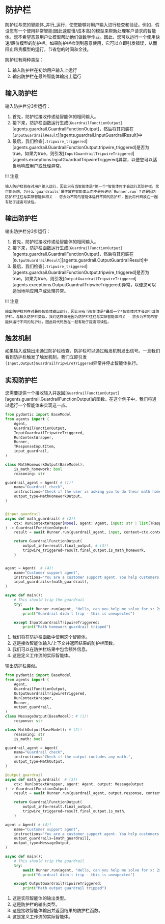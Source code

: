 # 防护栏

防护栏与您的智能体_并行_运行，使您能够对用户输入进行检查和验证。例如，假设您有一个使用非常智能(因此速度慢/成本高)的模型来帮助处理客户请求的智能体。您不希望恶意用户让模型帮助他们做数学作业。因此，您可以运行一个使用快速/廉价模型的防护栏。如果防护栏检测到恶意使用，它可以立即引发错误，从而阻止昂贵模型的运行，节省您的时间和金钱。

防护栏有两种类型：

1. 输入防护栏在初始用户输入上运行
2. 输出防护栏在最终智能体输出上运行

## 输入防护栏

输入防护栏分3步运行：

1. 首先，防护栏接收传递给智能体的相同输入。
2. 接下来，防护栏函数运行生成[`GuardrailFunctionOutput`][agents.guardrail.GuardrailFunctionOutput]，然后将其包装在[`InputGuardrailResult`][agents.guardrail.InputGuardrailResult]中
3. 最后，我们检查[`.tripwire_triggered`][agents.guardrail.GuardrailFunctionOutput.tripwire_triggered]是否为true。如果为true，则引发[`InputGuardrailTripwireTriggered`][agents.exceptions.InputGuardrailTripwireTriggered]异常，以便您可以适当地响应用户或处理异常。

!!! 注意

    输入防护栏旨在对用户输入运行，因此只有当智能体是*第一个*智能体时才会运行其防护栏。您可能会想，为什么`guardrails`属性放在智能体上而不是传递给`Runner.run`？这是因为防护栏往往与实际智能体相关 - 您会为不同的智能体运行不同的防护栏，因此将代码放在一起有助于提高可读性。

## 输出防护栏

输出防护栏分3步运行：

1. 首先，防护栏接收传递给智能体的相同输入。
2. 接下来，防护栏函数运行生成[`GuardrailFunctionOutput`][agents.guardrail.GuardrailFunctionOutput]，然后将其包装在[`OutputGuardrailResult`][agents.guardrail.OutputGuardrailResult]中
3. 最后，我们检查[`.tripwire_triggered`][agents.guardrail.GuardrailFunctionOutput.tripwire_triggered]是否为true。如果为true，则引发[`OutputGuardrailTripwireTriggered`][agents.exceptions.OutputGuardrailTripwireTriggered]异常，以便您可以适当地响应用户或处理异常。

!!! 注意

    输出防护栏旨在对最终智能体输出运行，因此只有当智能体是*最后一个*智能体时才会运行其防护栏。与输入防护栏类似，我们这样做是因为防护栏往往与实际智能体相关 - 您会为不同的智能体运行不同的防护栏，因此将代码放在一起有助于提高可读性。

## 触发机制

如果输入或输出未通过防护栏检查，防护栏可以通过触发机制发出信号。一旦我们看到防护栏触发了触发机制，我们立即引发`{Input,Output}GuardrailTripwireTriggered`异常并停止智能体执行。

## 实现防护栏

您需要提供一个接收输入并返回[`GuardrailFunctionOutput`][agents.guardrail.GuardrailFunctionOutput]的函数。在这个例子中，我们将通过运行一个智能体来实现这一点。

```python
from pydantic import BaseModel
from agents import (
    Agent,
    GuardrailFunctionOutput,
    InputGuardrailTripwireTriggered,
    RunContextWrapper,
    Runner,
    TResponseInputItem,
    input_guardrail,
)

class MathHomeworkOutput(BaseModel):
    is_math_homework: bool
    reasoning: str

guardrail_agent = Agent( # (1)!
    name="Guardrail check",
    instructions="Check if the user is asking you to do their math homework.",
    output_type=MathHomeworkOutput,
)


@input_guardrail
async def math_guardrail( # (2)!
    ctx: RunContextWrapper[None], agent: Agent, input: str | list[TResponseInputItem]
) -> GuardrailFunctionOutput:
    result = await Runner.run(guardrail_agent, input, context=ctx.context)

    return GuardrailFunctionOutput(
        output_info=result.final_output, # (3)!
        tripwire_triggered=result.final_output.is_math_homework,
    )


agent = Agent(  # (4)!
    name="Customer support agent",
    instructions="You are a customer support agent. You help customers with their questions.",
    input_guardrails=[math_guardrail],
)

async def main():
    # This should trip the guardrail
    try:
        await Runner.run(agent, "Hello, can you help me solve for x: 2x + 3 = 11?")
        print("Guardrail didn't trip - this is unexpected")

    except InputGuardrailTripwireTriggered:
        print("Math homework guardrail tripped")
```

1. 我们将在防护栏函数中使用这个智能体。
2. 这是接收智能体输入/上下文并返回结果的防护栏函数。
3. 我们可以在防护栏结果中包含额外信息。
4. 这是定义工作流的实际智能体。

输出防护栏类似。

```python
from pydantic import BaseModel
from agents import (
    Agent,
    GuardrailFunctionOutput,
    OutputGuardrailTripwireTriggered,
    RunContextWrapper,
    Runner,
    output_guardrail,
)
class MessageOutput(BaseModel): # (1)!
    response: str

class MathOutput(BaseModel): # (2)!
    reasoning: str
    is_math: bool

guardrail_agent = Agent(
    name="Guardrail check",
    instructions="Check if the output includes any math.",
    output_type=MathOutput,
)

@output_guardrail
async def math_guardrail(  # (3)!
    ctx: RunContextWrapper, agent: Agent, output: MessageOutput
) -> GuardrailFunctionOutput:
    result = await Runner.run(guardrail_agent, output.response, context=ctx.context)

    return GuardrailFunctionOutput(
        output_info=result.final_output,
        tripwire_triggered=result.final_output.is_math,
    )

agent = Agent( # (4)!
    name="Customer support agent",
    instructions="You are a customer support agent. You help customers with their questions.",
    output_guardrails=[math_guardrail],
    output_type=MessageOutput,
)

async def main():
    # This should trip the guardrail
    try:
        await Runner.run(agent, "Hello, can you help me solve for x: 2x + 3 = 11?")
        print("Guardrail didn't trip - this is unexpected")

    except OutputGuardrailTripwireTriggered:
        print("Math output guardrail tripped")
```

1. 这是实际智能体的输出类型。
2. 这是防护栏的输出类型。
3. 这是接收智能体输出并返回结果的防护栏函数。
4. 这是定义工作流的实际智能体。
